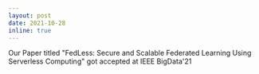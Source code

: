 ```yaml
---
layout: post
date: 2021-10-28 
inline: true
---
```


Our Paper titled "FedLess: Secure and Scalable Federated Learning Using Serverless Computing" got accepted at IEEE BigData'21